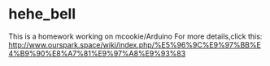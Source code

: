 # hehe_bell
This is a homework working on mcookie/Arduino
For more details,click this:
http://www.ourspark.space/wiki/index.php/%E5%96%9C%E9%97%BB%E4%B9%90%E8%A7%81%E9%97%A8%E9%93%83

